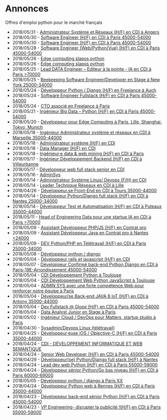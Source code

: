 # Annonces

Offres d'emploi python pour le marché français

* 2018/05/31 - [Administrateur Système et Réseaux (H/F) en CDI à Angers](http://www.pyjobs.fr/jobs/details/6192/administrateur-systeme-et-reseaux-h-f-en-cdi-a-angers "Administrateur Système et Réseaux (H/F) en CDI à Angers")
* 2018/05/30 - [Software Engineer (H/F) en CDI à Paris 45000-54000](http://www.pyjobs.fr/jobs/details/6190/software-engineer-h-f-en-cdi-a-paris-45000-54000 "Software Engineer (H/F) en CDI à Paris 45000-54000")
* 2018/05/30 - [Software Engineer (H/F) en CDI à Paris 45000-54000](http://www.pyjobs.fr/jobs/details/6191/software-engineer-h-f-en-cdi-a-paris-45000-54000 "Software Engineer (H/F) en CDI à Paris 45000-54000")
* 2018/05/28 - [Software Engineer (Web/Python/Vue) (H/F) en CDI à Paris 45000-54000](http://www.pyjobs.fr/jobs/details/6189/software-engineer-web-python-vue-h-f-en-cdi-a-paris-45000-54000 "Software Engineer (Web/Python/Vue) (H/F) en CDI à Paris 45000-54000")
* 2018/05/26 - [Edge computing slapos python](http://www.pyjobs.fr/jobs/details/6188/edge-computing-slapos-python "Edge computing slapos python")
* 2018/05/26 - [Edge computing slapos python](http://www.pyjobs.fr/jobs/details/6187/edge-computing-slapos-python "Edge computing slapos python")
* 2018/05/25 - [Lead DATA Engineer – Editeur à la pointe - IA en CDI à Paris >70000](http://www.pyjobs.fr/jobs/details/6185/lead-data-engineer-editeur-a-la-pointe-ia-en-cdi-a-paris-70000 "Lead DATA Engineer – Editeur à la pointe - IA en CDI à Paris >70000")
* 2018/05/25 - [Beekeeping Software Engineer/Developer en Stage à New York 25000-34000](http://www.pyjobs.fr/jobs/details/6186/beekeeping-software-engineer-developer-en-stage-a-new-york-25000-34000 "Beekeeping Software Engineer/Developer en Stage à New York 25000-34000")
* 2018/05/24 - [Développeur Python / Django (H/F) en Freelance à Auch](http://www.pyjobs.fr/jobs/details/6183/developpeur-python-django-h-f-en-freelance-a-auch "Développeur Python / Django (H/F) en Freelance à Auch")
* 2018/05/24 - [Software Engineer Fullstack (H/F) en CDI à Paris 45000-54000](http://www.pyjobs.fr/jobs/details/6184/software-engineer-fullstack-h-f-en-cdi-a-paris-45000-54000 "Software Engineer Fullstack (H/F) en CDI à Paris 45000-54000")
* 2018/05/24 - [CTO associé en Freelance à Paris](http://www.pyjobs.fr/jobs/details/6182/cto-associe-en-freelance-a-paris "CTO associé en Freelance à Paris")
* 2018/05/21 - [Ingénieur Big Data – Python (H/F) en CDI à Paris 45000-54000](http://www.pyjobs.fr/jobs/details/6181/ingenieur-big-data-python-h-f-en-cdi-a-paris-45000-54000 "Ingénieur Big Data – Python (H/F) en CDI à Paris 45000-54000")
* 2018/05/20 - [Développeur pour Edge Computing à Paris, Lille, Shanghai, Tokyo, Munich](http://www.pyjobs.fr/jobs/details/6180/developpeur-pour-edge-computing-a-paris-lille-shanghai-tokyo-munich "Développeur pour Edge Computing à Paris, Lille, Shanghai, Tokyo, Munich")
* 2018/05/18 - [Ingénieur Administrateur système et réseaux en CDI à Marseille 35000-44000](http://www.pyjobs.fr/jobs/details/6179/ingenieur-administrateur-systeme-et-reseaux-en-cdi-a-marseille-35000-44000 "Ingénieur Administrateur système et réseaux en CDI à Marseille 35000-44000")
* 2018/05/18 - [Administrateur système (H/F) en CDI](http://www.pyjobs.fr/jobs/details/6177/administrateur-systeme-h-f-en-cdi "Administrateur système (H/F) en CDI")
* 2018/05/18 - [Data Manager (H/F) en CDI](http://www.pyjobs.fr/jobs/details/6178/data-manager-h-f-en-cdi "Data Manager (H/F) en CDI")
* 2018/05/18 - [Ingénieur·e data & web mining (H/F) en CDI à Paris](http://www.pyjobs.fr/jobs/details/6176/ingenieur-e-data-web-mining-h-f-en-cdi-a-paris "Ingénieur·e data & web mining (H/F) en CDI à Paris")
* 2018/05/17 - [Ingénieur Développement Backend (H/F) en CDI à Villeurbanne](http://www.pyjobs.fr/jobs/details/6175/ingenieur-developpement-backend-h-f-en-cdi-a-villeurbanne "Ingénieur Développement Backend (H/F) en CDI à Villeurbanne")
* 2018/05/17 - [Développeur web full stack senior en CDI](http://www.pyjobs.fr/jobs/details/6174/developpeur-web-full-stack-senior-en-cdi "Développeur web full stack senior en CDI")
* 2018/05/16 - [AdminSys](http://www.pyjobs.fr/jobs/details/6173/adminsys "AdminSys")
* 2018/05/14 - [Administrateur Système Linux/ Devops (F/H) en CDI](http://www.pyjobs.fr/jobs/details/6171/administrateur-systeme-linux-devops-f-h-en-cdi "Administrateur Système Linux/ Devops (F/H) en CDI")
* 2018/05/14 - [Leader Technique Réseaux en CDI à Lille](http://www.pyjobs.fr/jobs/details/6172/leader-technique-reseaux-en-cdi-a-lille "Leader Technique Réseaux en CDI à Lille")
* 2018/04/26 - [Développeur.se Front-End en CDI à Tours 35000-44000](http://www.pyjobs.fr/jobs/details/6151/developpeur-se-front-end-en-cdi-a-tours-35000-44000 "Développeur.se Front-End en CDI à Tours 35000-44000")
* 2018/05/14 - [Développeur Python/Django full stack (H/F) en CDI à Nantes 25000-34000](http://www.pyjobs.fr/jobs/details/6169/developpeur-python-django-full-stack-h-f-en-cdi-a-nantes-25000-34000 "Développeur Python/Django full stack (H/F) en CDI à Nantes 25000-34000")
* 2018/05/14 - [Développeur Test et Automatisation (H/F) en CDI à Puteaux 35000-44000](http://www.pyjobs.fr/jobs/details/6170/developpeur-test-et-automatisation-h-f-en-cdi-a-puteaux-35000-44000 "Développeur Test et Automatisation (H/F) en CDI à Puteaux 35000-44000")
* 2018/05/11 - [Head of Engineering Data pour une startup IA en CDI à Paris >70000](http://www.pyjobs.fr/jobs/details/6168/head-of-engineering-data-pour-une-startup-ia-en-cdi-a-paris-70000 "Head of Engineering Data pour une startup IA en CDI à Paris >70000")
* 2018/05/09 - [Assistant Développeur PHP/JS (H/F) en Contrat pro](http://www.pyjobs.fr/jobs/details/6166/assistant-developpeur-php-js-h-f-en-contrat-pro "Assistant Développeur PHP/JS (H/F) en Contrat pro")
* 2018/05/09 - [Assistant Développeur Java en Contrat pro à Nantes <24000](http://www.pyjobs.fr/jobs/details/6167/assistant-developpeur-java-en-contrat-pro-a-nantes-24000 "Assistant Développeur Java en Contrat pro à Nantes <24000")
* 2018/05/09 - [DEV Python/PHP en Télétravail (H/F) en CDI à Paris 25000-34000](http://www.pyjobs.fr/jobs/details/6165/dev-python-php-en-teletravail-h-f-en-cdi-a-paris-25000-34000 "DEV Python/PHP en Télétravail (H/F) en CDI à Paris 25000-34000")
* 2018/05/08 - [Développeur python / django](http://www.pyjobs.fr/jobs/details/6164/developpeur-python-django "Développeur python / django")
* 2018/05/04 - [Développeur rails et javascript (H/F) en CDI](http://www.pyjobs.fr/jobs/details/6161/developpeur-rails-et-javascript-h-f-en-cdi "Développeur rails et javascript (H/F) en CDI")
* 2018/05/07 - [Développeur Confirmé back-end Python Django en CDI à Paris-19E-Arrondissement 45000-54000](http://www.pyjobs.fr/jobs/details/6163/developpeur-confirme-back-end-python-django-en-cdi-a-paris-19e-arrondissement-45000-54000 "Développeur Confirmé back-end Python Django en CDI à Paris-19E-Arrondissement 45000-54000")
* 2018/05/04 - [CDI Développement Python à Toulouse](http://www.pyjobs.fr/jobs/details/6160/cdi-developpement-python-a-toulouse "CDI Développement Python à Toulouse")
* 2018/05/04 - [CDI Développement Web Python JavaScript à Toulouse](http://www.pyjobs.fr/jobs/details/6159/cdi-developpement-web-python-javascript-a-toulouse "CDI Développement Web Python JavaScript à Toulouse")
* 2018/05/04 - [ADMIN SYS avec une forte compétence Web pour renforcer notre équipe à Paris](http://www.pyjobs.fr/jobs/details/6158/admin-sys-avec-une-forte-competence-web-pour-renforcer-notre-equipe-a-paris "ADMIN SYS avec une forte compétence Web pour renforcer notre équipe à Paris")
* 2018/05/04 - [Développeur/se Back-end JAVA 8 IoT (H/F) en CDI à Antony 35000-44000](http://www.pyjobs.fr/jobs/details/6156/developpeur-se-back-end-java-8-iot-h-f-en-cdi-a-antony-35000-44000 "Développeur/se Back-end JAVA 8 IoT (H/F) en CDI à Antony 35000-44000")
* 2018/05/04 - [Dev Fullstack @ Glose (H/F) en CDI à Paris 45000-54000](http://www.pyjobs.fr/jobs/details/6157/dev-fullstack-glose-h-f-en-cdi-a-paris-45000-54000 "Dev Fullstack @ Glose (H/F) en CDI à Paris 45000-54000")
* 2018/05/04 - [Data Analyst Junior en Stage à Paris](http://www.pyjobs.fr/jobs/details/6155/data-analyst-junior-en-stage-a-paris "Data Analyst Junior en Stage à Paris")
* 2018/05/02 - [Ingénieur Cloud / DevOps pour Matters, startup studio à Paris](http://www.pyjobs.fr/jobs/details/6154/ingenieur-cloud-devops-pour-matters-startup-studio-a-paris "Ingénieur Cloud / DevOps pour Matters, startup studio à Paris")
* 2018/04/30 - [Sysadmin/Devops Linux (télétravail)](http://www.pyjobs.fr/jobs/details/6153/sysadmin-devops-linux-teletravail "Sysadmin/Devops Linux (télétravail)")
* 2018/04/25 - [Développeur·euse iOS / Objective-C (H/F) en CDI à Paris 35000-44000](http://www.pyjobs.fr/jobs/details/6150/developpeur-euse-ios-objective-c-h-f-en-cdi-a-paris-35000-44000 "Développeur·euse iOS / Objective-C (H/F) en CDI à Paris 35000-44000")
* 2018/04/24 - [CDI - DÉVELOPPEMENT INFORMATIQUE ET WEB SEMANTIQUE](http://www.pyjobs.fr/jobs/details/6149/cdi-developpement-informatique-et-web-semantique "CDI - DÉVELOPPEMENT INFORMATIQUE ET WEB SEMANTIQUE")
* 2018/04/24 - [Senior Web Developer (H/F) en CDI à Paris 45000-54000](http://www.pyjobs.fr/jobs/details/6148/senior-web-developer-h-f-en-cdi-a-paris-45000-54000 "Senior Web Developer (H/F) en CDI à Paris 45000-54000")
* 2018/04/29 - [Développeur(se) Python/Django full stack (H/F) à Nantes](http://www.pyjobs.fr/jobs/details/6152/developpeur-se-python-django-full-stack-h-f-a-nantes "Développeur(se) Python/Django full stack (H/F) à Nantes")
* 2018/04/24 - [Lead dev web Python (H/F) en CDI à Paris 55000-59000](http://www.pyjobs.fr/jobs/details/6145/lead-dev-web-python-h-f-en-cdi-a-paris-55000-59000 "Lead dev web Python (H/F) en CDI à Paris 55000-59000")
* 2018/04/24 - [Développeur sénior Python/Go bas niveau (H/F) en CDI à Paris 60000-69000](http://www.pyjobs.fr/jobs/details/6147/developpeur-senior-python-go-bas-niveau-h-f-en-cdi-a-paris-60000-69000 "Développeur sénior Python/Go bas niveau (H/F) en CDI à Paris 60000-69000")
* 2018/05/05 - [Développeur python / django à Paris XX](http://www.pyjobs.fr/jobs/details/6162/developpeur-python-django-a-paris-xx "Développeur python / django à Paris XX")
* 2018/04/24 - [Développeur Python web à Rennes (H/F) en CDI à Paris 35000-44000](http://www.pyjobs.fr/jobs/details/6146/developpeur-python-web-a-rennes-h-f-en-cdi-a-paris-35000-44000 "Développeur Python web à Rennes (H/F) en CDI à Paris 35000-44000")
* 2018/04/23 - [Développeur back-end sénior Python (H/F) en CDI à Paris 45000-54000](http://www.pyjobs.fr/jobs/details/6141/developpeur-back-end-senior-python-h-f-en-cdi-a-paris-45000-54000 "Développeur back-end sénior Python (H/F) en CDI à Paris 45000-54000")
* 2018/04/23 - [VP Engineering- disrupter la publicité !(H/F) en CDI à Paris 55000-59000](http://www.pyjobs.fr/jobs/details/6144/vp-engineering-disrupter-la-publicite-h-f-en-cdi-a-paris-55000-59000 "VP Engineering- disrupter la publicité !(H/F) en CDI à Paris 55000-59000")

